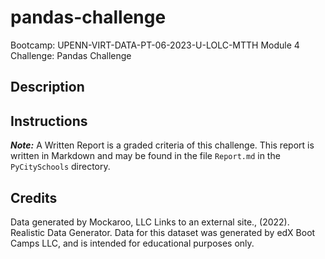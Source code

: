 # pandas-challenge
Bootcamp: UPENN-VIRT-DATA-PT-06-2023-U-LOLC-MTTH Module 4 Challenge: Pandas Challenge

## Description

## Instructions

***Note:*** A Written Report is a graded criteria of this challenge.
This report is written in Markdown and may be found in the file `Report.md` in the `PyCitySchools` directory.

## Credits
Data generated by Mockaroo, LLC Links to an external site., (2022). Realistic Data Generator. Data for this dataset was generated by edX Boot Camps LLC, and is intended for educational purposes only.
